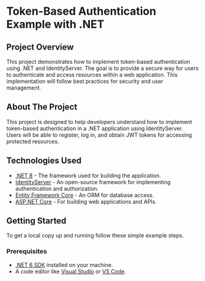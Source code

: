 # Token-Based Authentication Example with .NET

## Project Overview

This project demonstrates how to implement token-based authentication using .NET and IdentityServer. The goal is to provide a secure way for users to authenticate and access resources within a web application. This implementation will follow best practices for security and user management.


## About The Project

This project is designed to help developers understand how to implement token-based authentication in a .NET application using IdentityServer. Users will be able to register, log in, and obtain JWT tokens for accessing protected resources.

## Technologies Used

- [.NET 8](https://dotnet.microsoft.com/download/dotnet/8.0) - The framework used for building the application.
- [IdentityServer](https://identityserver.io/) - An open-source framework for implementing authentication and authorization.
- [Entity Framework Core](https://docs.microsoft.com/en-us/ef/core/) - An ORM for database access.
- [ASP.NET Core](https://dotnet.microsoft.com/apps/aspnet) - For building web applications and APIs.

## Getting Started

To get a local copy up and running follow these simple example steps.

### Prerequisites

- [.NET 6 SDK](https://dotnet.microsoft.com/download/dotnet/6.0) installed on your machine.
- A code editor like [Visual Studio](https://visualstudio.microsoft.com/) or [VS Code](https://code.visualstudio.com/).


